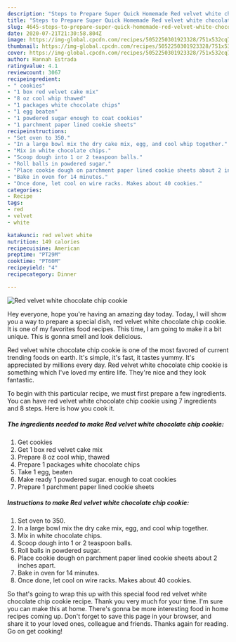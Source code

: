 ```yaml
---
description: "Steps to Prepare Super Quick Homemade Red velvet white chocolate chip cookie"
title: "Steps to Prepare Super Quick Homemade Red velvet white chocolate chip cookie"
slug: 4645-steps-to-prepare-super-quick-homemade-red-velvet-white-chocolate-chip-cookie
date: 2020-07-21T21:30:58.804Z
image: https://img-global.cpcdn.com/recipes/5052250301923328/751x532cq70/red-velvet-white-chocolate-chip-cookie-recipe-main-photo.jpg
thumbnail: https://img-global.cpcdn.com/recipes/5052250301923328/751x532cq70/red-velvet-white-chocolate-chip-cookie-recipe-main-photo.jpg
cover: https://img-global.cpcdn.com/recipes/5052250301923328/751x532cq70/red-velvet-white-chocolate-chip-cookie-recipe-main-photo.jpg
author: Hannah Estrada
ratingvalue: 4.1
reviewcount: 3067
recipeingredient:
- " cookies"
- "1 box red velvet cake mix"
- "8 oz cool whip thawed"
- "1 packages white chocolate chips"
- "1 egg beaten"
- "1 powdered sugar enough to coat cookies"
- "1 parchment paper lined cookie sheets"
recipeinstructions:
- "Set oven to 350."
- "In a large bowl mix the dry cake mix, egg, and cool whip together."
- "Mix in white chocolate chips."
- "Scoop dough into 1 or 2 teaspoon balls."
- "Roll balls in powdered sugar."
- "Place cookie dough on parchment paper lined cookie sheets about 2 inches apart."
- "Bake in oven for 14 minutes."
- "Once done, let cool on wire racks. Makes about 40 cookies."
categories:
- Recipe
tags:
- red
- velvet
- white

katakunci: red velvet white 
nutrition: 149 calories
recipecuisine: American
preptime: "PT29M"
cooktime: "PT60M"
recipeyield: "4"
recipecategory: Dinner

---
```



![Red velvet white chocolate chip cookie](https://img-global.cpcdn.com/recipes/5052250301923328/751x532cq70/red-velvet-white-chocolate-chip-cookie-recipe-main-photo.jpg)

Hey everyone, hope you're having an amazing day today. Today, I will show you a way to prepare a special dish, red velvet white chocolate chip cookie. It is one of my favorites food recipes. This time, I am going to make it a bit unique. This is gonna smell and look delicious.

Red velvet white chocolate chip cookie is one of the most favored of current trending foods on earth. It's simple, it's fast, it tastes yummy. It's appreciated by millions every day. Red velvet white chocolate chip cookie is something which I've loved my entire life. They're nice and they look fantastic.




To begin with this particular recipe, we must first prepare a few ingredients. You can have red velvet white chocolate chip cookie using 7 ingredients and 8 steps. Here is how you cook it.

<!--inarticleads1-->

##### The ingredients needed to make Red velvet white chocolate chip cookie:

1. Get  cookies
1. Get 1 box red velvet cake mix
1. Prepare 8 oz cool whip, thawed
1. Prepare 1 packages white chocolate chips
1. Take 1 egg, beaten
1. Make ready 1 powdered sugar. enough to coat cookies
1. Prepare 1 parchment paper lined cookie sheets




<!--inarticleads2-->

##### Instructions to make Red velvet white chocolate chip cookie:

1. Set oven to 350.
1. In a large bowl mix the dry cake mix, egg, and cool whip together.
1. Mix in white chocolate chips.
1. Scoop dough into 1 or 2 teaspoon balls.
1. Roll balls in powdered sugar.
1. Place cookie dough on parchment paper lined cookie sheets about 2 inches apart.
1. Bake in oven for 14 minutes.
1. Once done, let cool on wire racks. Makes about 40 cookies.




So that's going to wrap this up with this special food red velvet white chocolate chip cookie recipe. Thank you very much for your time. I'm sure you can make this at home. There's gonna be more interesting food in home recipes coming up. Don't forget to save this page in your browser, and share it to your loved ones, colleague and friends. Thanks again for reading. Go on get cooking!
